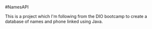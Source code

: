 #NamesAPI

This is a project which I'm following from the DIO bootcamp to create a database of names and phone linked using Java.
